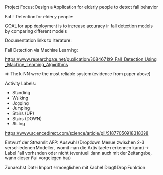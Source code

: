Project Focus: Design a Application for elderly people to detect fall behavior 

FaLL Detection for elderly people: 

GOAL for app deployment is to increase accuracy in fall detection models by comparing different models 

Documentation links to literature: 

Fall Detection via Machine Learning: 

https://www.researchgate.net/publication/308467199_Fall_Detection_Using_Machine_Learning_Algorithms

=> The k-NN  were the
    most reliable system (evidence from paper above)
    
 Activity Labels: 
 
- Standing
- Walking
- Jogging
- Jumping
- Stairs (UP)
- Stairs (DOWN)
- Sitting
    
https://www.sciencedirect.com/science/article/pii/S1877050918318398



Entwurf der Streamlit APP: Auswahl (Dropdown Menue zwischen 2-3 verschiedenen Modellen, womit man die Aktivitaeten erkennen kann) -> Label Fall vorhanden oder nicht (eventuell dann auch mit der Zeitangabe, wann dieser Fall vorgelegen hat)

Zunaechst Datei Import ermoeglichen mit Kachel Drag&Drop Funktion
